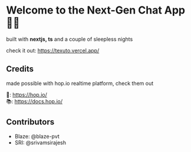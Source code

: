 # Welcome to the Next-Gen Chat App 🐱‍👤

built with <b>nextjs, ts</b> and a couple of sleepless nights

check it out: https://texuto.vercel.app/

## Credits

made possible with hop.io realtime platform, check them out

🗿: https://hop.io/ <br>
📚: https://docs.hop.io/

## Contributors

<ul>
<li> Blaze: @blaze-pvt </li>
<li> SRI: @srivamsirajesh </li>
</ul>
